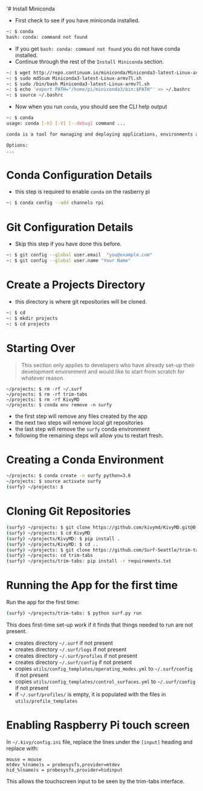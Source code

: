 '# Install Miniconda

* First check to see if you have miniconda installed.

```bash
~: $ conda
bash: conda: command not found
```

* If you get `bash: conda: command not found` you do not have conda installed.
* Continue through the rest of the `Install Miniconda` section.

```bash
~: $ wget http://repo.continuum.io/miniconda/Miniconda3-latest-Linux-armv7l.sh
~: $ sudo md5sum Miniconda3-latest-Linux-armv7l.sh
~: $ sudo /bin/bash Miniconda3-latest-Linux-armv7l.sh
~: $ echo 'export PATH="/home/pi/miniconda3/bin:$PATH"' >> ~/.bashrc
~: $ source ~/.bashrc
```
 * Now when you run `conda`, you should see the CLI help output
 
```bash
~: $ conda
usage: conda [-h] [-V] [--debug] command ...

conda is a tool for managing and deploying applications, environments and packages.

Options:
...
```

# Conda Configuration Details

* this step is required to enable `conda` on the rasberry pi

```bash
~: $ conda config --add channels rpi
```

# Git Configuration Details

* Skip this step if you have done this before.

```bash
~: $ git config --global user.email  "you@example.com"
~: $ git config --global user.name "Your Name"
```

# Create a Projects Directory

* this directory is where git repositories will be cloned.

```bash
~: $ cd
~: $ mkdir projects
~: $ cd projects
```

# Starting Over

> This section only applies to developers who have already set-up
> their development environment and would like to start from scratch
> for whatever reason.

```
~/projects: $ rm -rf ~/.surf
~/projects: $ rm -rf trim-tabs
~/projects: $ rm -rf KivyMD
~/projects: $ conda env remove -n surfy
```
* the first step will remove any files created by the app
* the next two steps will remove local git repositories
* the last step will remove the `surfy` conda environment
* following the remaining steps will allow you to restart fresh.

# Creating a Conda Environment

```bash
~/projects: $ conda create -n surfy python=3.6
~/projects: $ source activate surfy
(surfy) ~/projects: $
```

# Cloning Git Repositories

```bash
(surfy) ~/projects: $ git clone https://github.com/kivymd/KivyMD.git@0.104.2 --depth 1
(surfy) ~/projects: $ cd KivyMD
(surfy) ~/projects/KivyMD: $ pip install .
(surfy) ~/projects/KivyMD: $ cd ..
(surfy) ~/projects: $ git clone https://github.com/Surf-Seattle/trim-tabs.git
(surfy) ~/projects: cd trim-tabs
(surfy) ~/projects/trim-tabs: pip install -r requirements.txt
```

# Running the App for the first time

Run the app for the first time:

```bash
(surfy) ~/projects/trim-tabs: $ python surf.py run
```

This does first-time set-up work if it finds that things needed to run are not present. 
* creates directory `~/.surf` if not present
* creates directory `~/.surf/logs` if not present
* creates directory `~/.surf/profiles` if not present
* creates directory `~/.surf/config` if not present
* copies `utils/config_templates/operating_modes.yml` to `~/.surf/config` if not present
* copies `utils/config_templates/control_surfaces.yml` to `~/.surf/config` if not present
* if `~/.surf/profiles/` is empty, it is populated with the files in `utils/profile_templates`

# Enabling Raspberry Pi touch screen

In `~/.kivy/config.ini` file, replace the lines under the `[input]` heading and replace with:

```
mouse = mouse
mtdev_%(name)s = probesysfs,provider=mtdev
hid_%(name)s = probesysfs,provider=hidinput
```

This allows the touchscreen input to be seen by the trim-tabs interface.
